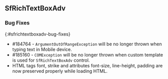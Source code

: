 ## SfRichTextBoxAdv

### Bug Fixes
{:#sfrichtextboxadv-bug-fixes}
* \#184764 - `ArgumentOutOfRangeException` will be no longer thrown when typing text in Mobile device.
* \#185160 - `COMException` will be no longer thrown when custom template is used for `SfRichTextBoxAdv` control.
* HTML tags font, strike and attributes font-size, line-height, padding are now preserved properly while loading HTML.